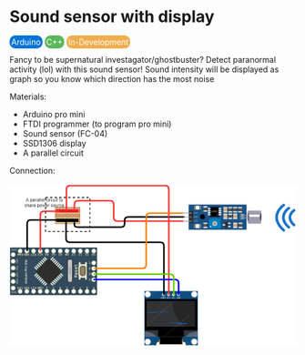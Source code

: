 <!DOCTYPE html>
<html>
    <head>
        <style>
        .badge{
            border-radius:10px; ; padding:3px; color:#fff
        }
        .primary{background:#0275d8}
        .success{background:#5cb85c}
        .warning{background:#f0ad4e}
        </style>
    </head>
    <body>
        <h1>Sound sensor with display</h1>
        <span class="badge primary">Arduino</span>
        <span class="badge success">C++</span>
        <span class="badge warning">In-Development</span>
        <p>Fancy to be supernatural investagator/ghostbuster? Detect paranormal activity (lol) with this sound sensor! Sound intensity will be displayed as graph so you know which direction has the most noise</p>
        Materials:
        <ul><li>Arduino pro mini</li>
        <li>FTDI programmer (to program pro mini)</li>
        <li>Sound sensor (FC-04)</li>
        <li>SSD1306 display</li>
        <li>A parallel circuit</li>
        </ul>
        Connection: <br><br>
        <img src="img/diagram.png" alt="Diagram" />
    </body>
</html>